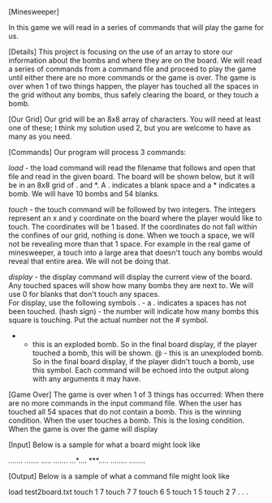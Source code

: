 [Minesweeper]

 In this game we will read in a series of commands that will play the game for us.

 

[Details]
This project is focusing on the use of an array to store our information about the bombs and where they are on the board. We will read a series of commands from a command file and proceed to play the game until either there are no more commands or the game is over. The game is over when 1 of two things happen, the player has touched all the spaces in the grid without any bombs, thus safely clearing the board, or they touch a bomb.

 

[Our Grid]
Our grid will be an 8x8 array of characters. You will need at least one of these; I think my solution used 2, but you are welcome to have as many as you need. 

[Commands]
Our program will process 3 commands:

_load_ - the load command will read the filename that follows and open that file and read in the given board.  The board will be shown below, but it will be in an 8x8 grid of . and *.  A . indicates a blank space and a * indicates a bomb.  We will have 10 bombs and 54 blanks.

_touch_ - the touch command will be followed by two integers.  The integers represent an x and y coordinate on the board where the player would like to touch.  The coordinates will be 1 based.  If the coordinates do not fall within the confines of our grid, nothing is done.  When we touch a space, we will not be revealing more than that 1 space.  For example in the real game of minesweeper, a touch into a large area that doesn't touch any bombs would reveal that entire area.  We will not be doing that.

_display_ - the display command will display the current view of the board.  Any touched spaces will show how many bombs they are next to.  We will use 0 for blanks that don't touch any spaces.  
For display, use the following symbols
. - a . indicates a spaces has not been touched.
(hash sign) - the number will indicate how many bombs this square is touching.  Put the actual number not the # symbol.
* - this is an exploded bomb.  So in the final board display, if the player touched a bomb, this will be shown.
@ - this is an unexploded bomb.  So in the final board display, if the player didn't touch a bomb, use this symbol.
Each command will be echoed into the output along with any arguments it may have.

[Game Over]
The game is over when 1 of 3 things has occurred:
   When there are no more commands in the input command file.
   When the user has touched all 54 spaces that do not contain a bomb. This is the winning condition.
   When the user touches a bomb. This is the losing condition.
   When the game is over the game will display

 

[Input]
Below is a sample for what a board might look like

*.......
.......*
.*.*..*.
...*....
...*....
***.....
........
........

[Output]
Below is a sample of what a command file might look like

load test2board.txt
touch 1 7
touch 7 7
touch 6 5
touch 1 5
touch 2 7
.
.
.

